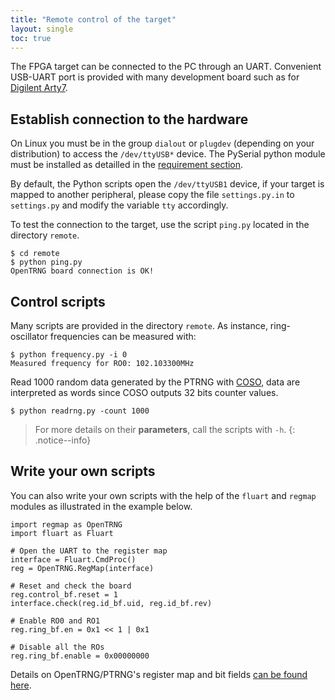 ```yaml
---
title: "Remote control of the target"
layout: single
toc: true
---
```


The FPGA target can be connected to the PC through an UART. Convenient USB-UART port is provided with many development board such as for [Digilent Arty7](https://digilent.com/reference/programmable-logic/arty-a7/start).

## Establish connection to the hardware

On Linux you must be in the group `dialout` or `plugdev` (depending on your distribution) to access the `/dev/ttyUSB*` device. The PySerial python module must be installed as detailled in the [requirement section](index/#python).

By default, the Python scripts open the `/dev/ttyUSB1` device, if your target is mapped to another peripheral, please copy the file `settings.py.in` to `settings.py` and modify the variable `tty` accordingly.

To test the connection to the target, use the script `ping.py` located in the directory `remote`.

```
$ cd remote
$ python ping.py
OpenTRNG board connection is OK!
```

## Control scripts

Many scripts are provided in the directory `remote`. As instance, ring-oscillator frequencies can be measured with:

```
$ python frequency.py -i 0
Measured frequency for RO0: 102.103300MHz
```

Read 1000 random data generated by the PTRNG with [COSO](hardware/#coso), data are interpreted as words since COSO outputs 32 bits counter values.

```
$ python readrng.py -count 1000
```
> For more details on their **parameters**, call the scripts with `-h`.
{: .notice--info}

## Write your own scripts

You can also write your own scripts with the help of the `fluart` and `regmap` modules as illustrated in the example below.

```
import regmap as OpenTRNG
import fluart as Fluart

# Open the UART to the register map
interface = Fluart.CmdProc()
reg = OpenTRNG.RegMap(interface)

# Reset and check the board
reg.control_bf.reset = 1
interface.check(reg.id_bf.uid, reg.id_bf.rev)

# Enable RO0 and RO1
reg.ring_bf.en = 0x1 << 1 | 0x1

# Disable all the ROs
reg.ring_bf.enable = 0x00000000
```

Details on OpenTRNG/PTRNG's register map and bit fields [can be found here](registers). 
